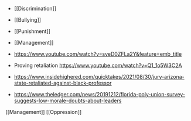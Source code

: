 - [[Discrimination]]
- [[Bullying]]
- [[Punishment]]
- [[Management]]

- https://www.youtube.com/watch?v=sveD0ZFLa2Y&feature=emb_title
- Proving retaliation https://www.youtube.com/watch?v=Q1_1o5W3C2A
- https://www.insidehighered.com/quicktakes/2021/08/30/jury-arizona-state-retaliated-against-black-professor
- https://www.theledger.com/news/20191212/florida-poly-union-survey-suggests-low-morale-doubts-about-leaders

[[Management]] [[Oppression]]
